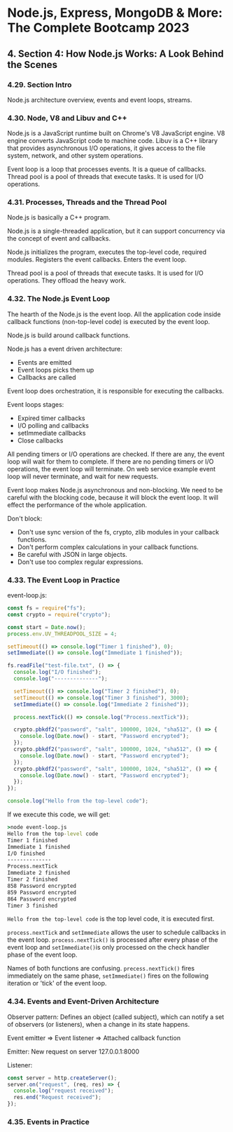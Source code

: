 # Node.js, Express, MongoDB & More: The Complete Bootcamp 2023

## 4. Section 4: How Node.js Works: A Look Behind the Scenes

### 4.29. Section Intro

Node.js architecture overview, events and event loops, streams.

### 4.30. Node, V8 and Libuv and C++

Node.js is a JavaScript runtime built on Chrome's V8 JavaScript engine. V8 engine converts JavaScript code to machine code. Libuv is a C++ library that provides asynchronous I/O operations, it gives access to the file system, network, and other system operations.

Event loop is a loop that processes events. It is a queue of callbacks. Thread pool is a pool of threads that execute tasks. It is used for I/O operations.

### 4.31. Processes, Threads and the Thread Pool

Node.js is basically a C++ program.

Node.js is a single-threaded application, but it can support concurrency via the concept of event and callbacks.

Node.js initializes the program, executes the top-level code, required modules. Registers the event callbacks. Enters the event loop.

Thread pool is a pool of threads that execute tasks. It is used for I/O operations. They offload the heavy work.

### 4.32. The Node.js Event Loop

The hearth of the Node.js is the event loop. All the application code inside callback functions (non-top-level code) is executed by the event loop.

Node.js is build around callback functions.

Node.js has a event driven architecture:

- Events are emitted
- Event loops picks them up
- Callbacks are called

Event loop does orchestration, it is responsible for executing the callbacks.

Event loops stages:

- Expired timer callbacks
- I/O polling and callbacks
- setImmediate callbacks
- Close callbacks

All pending timers or I/O operations are checked. If there are any, the event loop will wait for them to complete. If there are no pending timers or I/O operations, the event loop will terminate. On web service example event loop will never terminate, and wait for new requests.

Event loop makes Node.js asynchronous and non-blocking. We need to be careful with the blocking code, because it will block the event loop. It will effect the performance of the whole application.

Don't block:

- Don't use sync version of the fs, crypto, zlib modules in your callback functions.
- Don't perform complex calculations in your callback functions.
- Be careful with JSON in large objects.
- Don't use too complex regular expressions.

### 4.33. The Event Loop in Practice

event-loop.js:

```js
const fs = require("fs");
const crypto = require("crypto");

const start = Date.now();
process.env.UV_THREADPOOL_SIZE = 4;

setTimeout(() => console.log("Timer 1 finished"), 0);
setImmediate(() => console.log("Immediate 1 finished"));

fs.readFile("test-file.txt", () => {
  console.log("I/O finished");
  console.log("--------------");

  setTimeout(() => console.log("Timer 2 finished"), 0);
  setTimeout(() => console.log("Timer 3 finished"), 3000);
  setImmediate(() => console.log("Immediate 2 finished"));

  process.nextTick(() => console.log("Process.nextTick"));

  crypto.pbkdf2("password", "salt", 100000, 1024, "sha512", () => {
    console.log(Date.now() - start, "Password encrypted");
  });
  crypto.pbkdf2("password", "salt", 100000, 1024, "sha512", () => {
    console.log(Date.now() - start, "Password encrypted");
  });
  crypto.pbkdf2("password", "salt", 100000, 1024, "sha512", () => {
    console.log(Date.now() - start, "Password encrypted");
  });
});

console.log("Hello from the top-level code");
```

If we execute this code, we will get:

```cmd
>node event-loop.js
Hello from the top-level code
Timer 1 finished
Immediate 1 finished
I/O finished
--------------
Process.nextTick
Immediate 2 finished
Timer 2 finished
858 Password encrypted
859 Password encrypted
864 Password encrypted
Timer 3 finished
```

`Hello from the top-level code` is the top level code, it is executed first.

`process.nextTick` and `setImmediate` allows the user to schedule callbacks in the event loop. `process.nextTick()` is processed after every phase of the event loop and `setImmediate()`is only processed on the check handler phase of the event loop.

Names of both functions are confusing. `precess.nextTick()` fires immediately on the same phase, `setImmediate()` fires on the following iteration or 'tick' of the event loop.

### 4.34. Events and Event-Driven Architecture

Observer pattern: Defines an object (called subject), which can notify a set of observers (or listeners), when a change in its state happens.

Event emitter => Event listener => Attached callback function

Emitter: New request on server 127.0.0.1:8000

Listener:

```js
const server = http.createServer();
server.on("request", (req, res) => {
  console.log("request received");
  res.end("Request received");
});
```

### 4.35. Events in Practice

